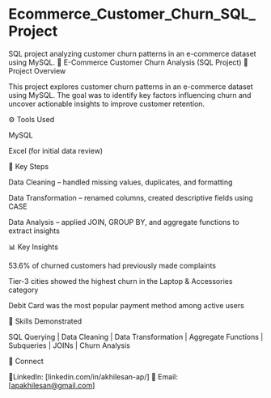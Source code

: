 # Ecommerce_Customer_Churn_SQL_Project
SQL project analyzing customer churn patterns in an e-commerce dataset using MySQL.
🛒 E-Commerce Customer Churn Analysis (SQL Project)
📄 Project Overview

This project explores customer churn patterns in an e-commerce dataset using MySQL.
The goal was to identify key factors influencing churn and uncover actionable insights to improve customer retention.

⚙️ Tools Used

MySQL

Excel (for initial data review)

🧩 Key Steps

Data Cleaning – handled missing values, duplicates, and formatting

Data Transformation – renamed columns, created descriptive fields using CASE

Data Analysis – applied JOIN, GROUP BY, and aggregate functions to extract insights

📊 Key Insights

53.6% of churned customers had previously made complaints

Tier-3 cities showed the highest churn in the Laptop & Accessories category

Debit Card was the most popular payment method among active users

🧠 Skills Demonstrated

SQL Querying | Data Cleaning | Data Transformation | Aggregate Functions | Subqueries | JOINs | Churn Analysis

🔗 Connect

📍LinkedIn: [linkedin.com/in/akhilesan-ap/]
📧 Email: [apakhilesan@gmail.com]
